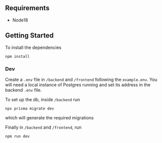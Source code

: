 ## Requirements
- Node18

## Getting Started
To install the dependencies
```
npm install
```

### Dev

Create a `.env` file in `/backend` and `/frontend` following the `example.env`. You will need a local instance of Postgres running and set its address in the backend `.env` file.

To set up the db, inside `/backend` run
```
npx prisma migrate dev
```
which will generate the required migrations

Finally in `/backend` and `/frontend`, run
```
npm run dev
```
